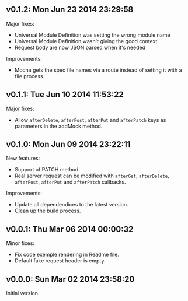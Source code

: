 ## v0.1.2: Mon Jun 23 2014 23:29:58

Major fixes:

* Universal Module Definition was setting the wrong module name
* Universal Module Definition wasn't giving the good context
* Request body are now JSON parsed when it's needed

Improvements:

* Mocha gets the spec file names via a route instead of setting it with a file process.


## v0.1.1: Tue Jun 10 2014 11:53:22

Major fixes:

* Allow `afterDelete`, `afterPost`, `afterPut` and `afterPatch` keys as parameters in the addMock method.


## v0.1.0: Mon Jun 09 2014 23:22:11

New features:

* Support of PATCH method.
* Real server request can be modified with `afterGet`, `afterDelete`, `afterPost`, `afterPut` and `afterPatch` callbacks.

Improvements:

* Update all dependendices to the latest version.
* Clean up the build process.


## v0.0.1: Thu Mar 06 2014 00:00:32

Minor fixes:

* Fix code exemple rendering in Readme file.
* Default fake request header is empty.


## v0.0.0: Sun Mar 02 2014 23:58:20

Initial version.
